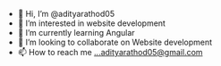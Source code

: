 - 👋 Hi, I’m @adityarathod05
- 👀 I’m interested in website development
- 🌱 I’m currently learning Angular
- 💞️ I’m looking to collaborate on Website development
- 📫 How to reach me ...adityarathod05@gmail.com

<!---
adityarathod05/adityarathod05 is a ✨ special ✨ repository because its `README.md` (this file) appears on your GitHub profile.
You can click the Preview link to take a look at your changes.
--->
